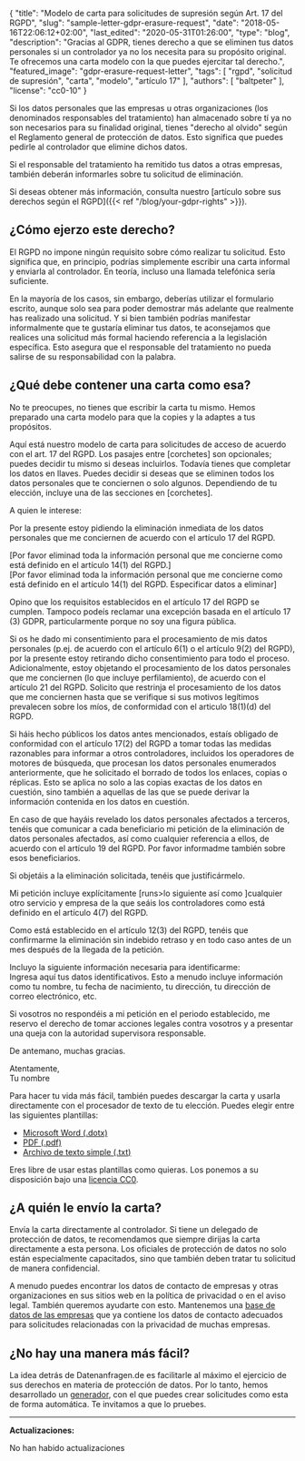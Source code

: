 {
    "title": "Modelo de carta para solicitudes de supresión según Art. 17 del RGPD",
    "slug": "sample-letter-gdpr-erasure-request",
    "date": "2018-05-16T22:06:12+02:00",
    "last_edited": "2020-05-31T01:26:00",
    "type": "blog",
    "description": "Gracias al GDPR, tienes derecho a que se eliminen tus datos personales si un controlador ya no los necesita para su propósito original. Te ofrecemos una carta modelo con la que puedes ejercitar tal derecho.",
    "featured_image": "gdpr-erasure-request-letter",
    "tags": [ "rgpd", "solicitud de supresión", "carta", "modelo", "artículo 17" ],
    "authors": [ "baltpeter" ],
    "license": "cc0-10"
}

Si los datos personales que las empresas u otras organizaciones (los denominados responsables del tratamiento) han almacenado sobre tí ya no son necesarios para su finalidad original, tienes "derecho al olvido" según el Reglamento general de protección de datos. Esto significa que puedes pedirle al controlador que elimine dichos datos.

Si el responsable del tratamiento ha remitido tus datos a otras empresas, también deberán informarles sobre tu solicitud de eliminación.

Si deseas obtener más información, consulta nuestro [artículo sobre sus derechos según el RGPD]({{< ref "/blog/your-gdpr-rights" >}}).

## ¿Cómo ejerzo este derecho?

El RGPD no impone ningún requisito sobre cómo realizar tu solicitud. Esto significa que, en principio, podrías simplemente escribir una carta informal y enviarla al controlador. En teoría, incluso una llamada telefónica sería suficiente.

En la mayoría de los casos, sin embargo, deberías utilizar el formulario escrito, aunque solo sea para poder demostrar más adelante que realmente has realizado una solicitud. Y si bien también podrías manifestar informalmente que te gustaría eliminar tus datos, te aconsejamos que realices una solicitud más formal haciendo referencia a la legislación específica. Esto asegura que el responsable del tratamiento no pueda salirse de su responsabilidad con la palabra.

## ¿Qué debe contener una carta como esa?

No te preocupes, no tienes que escribir la carta tu mismo. Hemos preparado una carta modelo para que la copies y la adaptes a tus propósitos.

Aquí está nuestro modelo de carta para solicitudes de acceso de acuerdo con el art. 17 del RGPD. Los pasajes entre [corchetes] son opcionales; puedes decidir tu mismo si deseas incluirlos. Todavía tienes que completar los datos en <span class="blog-letter-fill-in">llaves</span>.
Puedes decidir si deseas que se eliminen todos los datos personales que te conciernen o solo algunos. Dependiendo de tu elección, incluye una de las secciones en [corchetes].

<div class="blog-letter">
<p>A quien le interese:</p>

<p>Por la presente estoy pidiendo la eliminación inmediata de los datos personales que me conciernen de acuerdo con el artículo 17 del RGPD.</p>

<p>[Por favor eliminad toda la información personal que me concierne como está definido en el artículo 14(1) del RGPD.]<br>
[Por favor eliminad toda la información personal que me concierne como está definido en el artículo 14(1) del RGPD.
<span class="blog-letter-fill-in">Especificar datos a eliminar</span>]</p>

<p>Opino que los requisitos establecidos en el artículo 17 del RGPD se cumplen. Tampoco podeís reclamar una excepción basada en el artículo 17 (3) GDPR, particularmente porque no soy una figura pública.</p>

<p> Si os he dado mi consentimiento para el procesamiento de mis datos personales (p.ej. de acuerdo con el artículo 6(1) o el artículo 9(2) del RGPD), por la presente estoy retirando dicho consentimiento para todo el proceso.
<br>Adicionalmente, estoy objetando el procesamiento de los datos personales que me conciernen (lo que incluye perfilamiento), de acuerdo con el artículo 21 del RGPD. Solicito que restrinja el procesamiento de los datos que me conciernen hasta que se verifique si sus motivos legítimos prevalecen sobre los míos, de conformidad con el articulo 18(1)(d) del RGPD. </p>

<p>Si háis hecho públicos los datos antes mencionados, estaís obligado de conformidad con el artículo 17(2) del RGPD a tomar todas las medidas razonables para informar a otros controladores, incluidos los operadores de motores de búsqueda, que procesan los datos personales enumerados anteriormente, que he solicitado el borrado de todos los enlaces, copias o réplicas. Esto se aplica no solo a las copias exactas de los datos en cuestión, sino también a aquellas de las que se puede derivar la información contenida en los datos en cuestión.</p>

<p>En caso de que hayáis revelado los datos personales afectados a terceros, tenéis que comunicar a cada beneficiario mi petición de la eliminación de datos personales afectados, así como cualquier referencia a ellos, de acuerdo con el artículo 19 del RGPD. Por favor informadme también sobre esos beneficiarios.</p>

<p>Si objetáis a la eliminación solicitada, tenéis que justificármelo.</p>

<p>Mi petición incluye explícitamente [runs>lo siguiente así como ]cualquier otro servicio y empresa de la que seáis los controladores como está definido en el artículo 4(7) del RGPD.</p>

<p>Como está establecido en el artículo 12(3) del RGPD, tenéis que confirmarme la eliminación sin indebido retraso y en todo caso antes de un mes después de la llegada de la petición.</p>

<p>Incluyo la siguiente información necesaria para identificarme:<br>
<span class="blog-letter-fill-in">Ingresa aquí tus datos identificativos. Esto a menudo incluye información como tu nombre, tu fecha de nacimiento, tu dirección, tu dirección de correo electrónico, etc.</span></p>

<p>Si vosotros no respondéis a mi petición en el periodo establecido, me reservo el derecho de tomar acciones legales contra vosotros y a presentar una queja con la autoridad supervisora responsable.</p>

<p>De antemano, muchas gracias. </p>

<p>Atentamente,<br>
<span class="blog-letter-fill-in">Tu nombre</span></p>
</div>

Para hacer tu vida más fácil, también puedes descargar la carta y usarla directamente con el procesador de texto de tu elección. Puedes elegir entre las siguientes plantillas:

* [Microsoft Word (.dotx)](/downloads/modelo-carta-rgpd-eliminacion-datos.docx)
* [PDF (.pdf)](/downloads/modelo-carta-rgpd-eliminacion-datos.pdf)
* [Archivo de texto simple (.txt)](/downloads/modelo-carta-rgpd-eliminacion-datos.txt)

Eres libre de usar estas plantillas como quieras. Los ponemos a su disposición bajo una [licencia CC0](https://creativecommons.org/publicdomain/zero/1.0/).

## ¿A quién le envío la carta?

Envía la carta directamente al controlador. Si tiene un delegado de protección de datos, te recomendamos que siempre dirijas la carta directamente a esta persona. Los oficiales de protección de datos no solo están especialmente capacitados, sino que también deben tratar tu solicitud de manera confidencial.

A menudo puedes encontrar los datos de contacto de empresas y otras organizaciones en sus sitios web en la política de privacidad o en el aviso legal. También queremos ayudarte con esto. Mantenemos una [base de datos de las empresas](/company) que ya contiene los datos de contacto adecuados para solicitudes relacionadas con la privacidad de muchas empresas.

## ¿No hay una manera más fácil?

La idea detrás de Datenanfragen.de es facilitarle al máximo el ejercicio de sus derechos en materia de protección de datos. Por lo tanto, hemos desarrollado un [generador](/generator), con el que puedes crear solicitudes como esta de forma automática. Te invitamos a que lo pruebes.

---

**Actualizaciones:**

No han habido actualizaciones